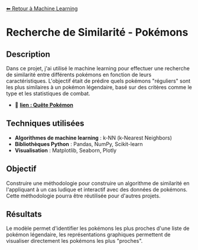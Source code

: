 [⬅ Retour à Machine Learning](../README.md)

# Recherche de Similarité - Pokémons

## Description

Dans ce projet, j'ai utilisé le machine learning pour effectuer une recherche de similarité entre différents pokémons en fonction de leurs caractéristiques. L'objectif était de prédire quels pokémons "réguliers" sont les plus similaires à un pokémon légendaire, basé sur des critères comme le type et les statistiques de combat.

- 🌟 **[lien : Quête Pokémon](./recherche_de_similarites_pokemon.ipynb)**

## Techniques utilisées

- **Algorithmes de machine learning** : k-NN (k-Nearest Neighbors)
- **Bibliothèques Python** : Pandas, NumPy, Scikit-learn
- **Visualisation** : Matplotlib, Seaborn, Plotly

## Objectif

Construire une méthodologie pour construire un algorithme de similarité en l'appliquant à un cas ludique et interactif avec des données de pokémons. Cette méthodologie pourra être réutilisée pour d'autres projets.

## Résultats

Le modèle permet d'identifier les pokémons les plus proches d'une liste de pokémon légendaire, les représentations graphiques permettent de visualiser directement les pokémons les plus "proches".